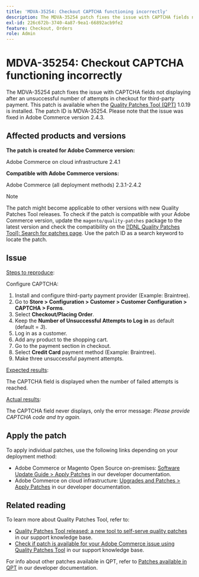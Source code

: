 ```yaml
---
title: 'MDVA-35254: Checkout CAPTCHA functioning incorrectly'
description: The MDVA-35254 patch fixes the issue with CAPTCHA fields not displaying after an unsuccessful number of attempts in checkout for third-party payment. This patch is available when the [Quality Patches Tool (QPT)](/help/announcements/adobe-commerce-announcements/magento-quality-patches-released-new-tool-to-self-serve-quality-patches.md) 1.0.19 is installed. The patch ID is MDVA-35254. Please note that the issue was fixed in Adobe Commerce version 2.4.3.
exl-id: 226c672b-3740-4a87-9ea1-66892acb9fe2
feature: Checkout, Orders
role: Admin
---
```

# MDVA-35254: Checkout CAPTCHA functioning incorrectly

The MDVA-35254 patch fixes the issue with CAPTCHA fields not displaying after an unsuccessful number of attempts in checkout for third-party payment. This patch is available when the [Quality Patches Tool (QPT)](/help/announcements/adobe-commerce-announcements/magento-quality-patches-released-new-tool-to-self-serve-quality-patches.md) 1.0.19 is installed. The patch ID is MDVA-35254. Please note that the issue was fixed in Adobe Commerce version 2.4.3.

## Affected products and versions

**The patch is created for Adobe Commerce version:**

Adobe Commerce on cloud infrastructure 2.4.1

**Compatible with Adobe Commerce versions:**

Adobe Commerce (all deployment methods) 2.3.1-2.4.2

>[!NOTE]
>
>The patch might become applicable to other versions with new Quality Patches Tool releases. To check if the patch is compatible with your Adobe Commerce version, update the `magento/quality-patches` package to the latest version and check the compatibility on the [[!DNL Quality Patches Tool]: Search for patches page](https://devdocs.magento.com/quality-patches/tool.html#patch-grid). Use the patch ID as a search keyword to locate the patch.

## Issue

<u>Steps to reproduce</u>:

Configure CAPTCHA:

1. Install and configure third-party payment provider (Example: Braintree).
1. Go to **Store > Configuration > Customer > Customer Configuration > CAPTCHA > Forms**.
1. Select **Checkout/Placing Order**.
1. Keep the **Number of Unsuccessful Attempts to Log in** as default (default = *3*).
1. Log in as a customer.
1. Add any product to the shopping cart.
1. Go to the payment section in checkout.
1. Select **Credit Card** payment method (Example: Braintree).
1. Make three unsuccessful payment attempts.

<u>Expected results</u>:

The CAPTCHA field is displayed when the number of failed attempts is reached.

<u>Actual results</u>:

The CAPTCHA field never displays, only the error message: *Please provide CAPTCHA code and try again.*

## Apply the patch

To apply individual patches, use the following links depending on your deployment method:

* Adobe Commerce or Magento Open Source on-premises: [Software Update Guide > Apply Patches](https://devdocs.magento.com/guides/v2.4/comp-mgr/patching/mqp.html) in our developer documentation.
* Adobe Commerce on cloud infrastructure: [Upgrades and Patches > Apply Patches](https://devdocs.magento.com/cloud/project/project-patch.html) in our developer documentation.

## Related reading

To learn more about Quality Patches Tool, refer to:

* [Quality Patches Tool released: a new tool to self-serve quality patches](/help/announcements/adobe-commerce-announcements/magento-quality-patches-released-new-tool-to-self-serve-quality-patches.md) in our support knowledge base.
* [Check if patch is available for your Adobe Commerce issue using Quality Patches Tool](/help/support-tools/patches-available-in-qpt-tool/check-patch-for-magento-issue-with-magento-quality-patches.md) in our support knowledge base.

For info about other patches available in QPT, refer to [Patches available in QPT](https://devdocs.magento.com/quality-patches/tool.html#patch-grid) in our developer documentation.
